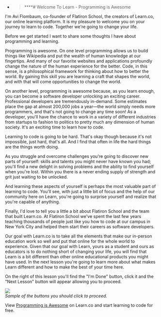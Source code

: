* > ****# Welcome To Learn - Programming is Awesome

I'm Avi Flombaum, co-founder of Flatiron School, the creators of Learn.co, our online learning platform. It is my pleasure to welcome you on your journey to learn to code. Together we're going to change your life.

Before we get started I want to share some thoughts I have about programming and learning.

Programming is awesome. On one level programming allows us to build things like Wikipedia and put the wealth of human knowledge at our fingertips. And many of our favorite websites and applications profoundly change the nature of the human experience for the better. Code, in this sense, is a philosophical framework for thinking about how to better the world. By gaining this skill you are learning a craft that shapes the world, and with that will come opportunities to change the world.

On another level, programming is awesome because, as you learn enough, you can become a software developer unlocking an exciting career. Professional developers are tremendously in-demand. Some estimates place the gap at almost 200,000 jobs a year—the world simply needs more programmers, and that's not going to change any time soon! As a developer, you'll have the chance to work in a variety of different industries from startups to fashion to politics to pretty much any dimension of human society. It's an exciting time to learn how to code.

Learning to code is going to be hard. That's okay though because it's not impossible, just hard, that's all. And I find that often in life the hard things are the things worth doing. 

As you struggle and overcome challenges you're going to discover new parts of yourself: skills and talents you might never have known you had; you'll find a new delight in solving problems and the ability to find yourself when you're lost. Within you there is a never ending supply of strength and grit just waiting to be unlocked. 

And learning these aspects of yourself is perhaps the most valuable part of learning to code. You'll see, with just a little bit of focus and the help of our community here on Learn, you're going to surprise yourself and realize that you're capable of anything.

Finally, I'd love to tell you a little a bit about Flatiron School and the team that built Learn.co. At Flatiron School we've spent the last few years teaching thousands of people just like you how to code at our campus in New York City and helped them start their careers as software developers. 

Our goal with Learn.co is to take all the elements that make our in-person education work so well and put that online for the whole world to experience. Given that our goal with Learn, yours as a student and ours as educators is to do nothing short of changing your life, you will find that Learn is a bit different than other online educational products you might have used. In the next lesson you're going to learn more about what makes Learn different and how to make the best of your time here.

On the right of this lesson you'll find the "I'm Done" button, click it and the "Next Lesson" button will appear allowing you to proceed.

<p>
  <img src="https://learn-co-videos.s3.amazonaws.com/learn-co-orientation/doneandnext.png" align="center" style="margin: 0 auto; text-align: center"></br>
  <em>Sample of the buttons you should click to proceed.</em>
</p>


<p class='util--hide'>View <a href='https://learn.co/lessons/welcome-to-learn-1'>Programming is Awesome</a> on Learn.co and start learning to code for free.</p>
